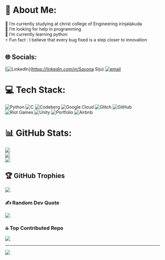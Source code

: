 # 💫 About Me:
🔭 I’m currently studying  at christ college of Engineering irinjalakuda<br>🤝 I’m looking for help in programming<br>🌱 I’m currently learning python <br>⚡ Fun fact : I believe that every bug fixed is a step closer to innovation


## 🌐 Socials:
[![LinkedIn](https://img.shields.io/badge/LinkedIn-%230077B5.svg?logo=linkedin&logoColor=white)](https://linkedin.com/in/Sayona Siju) [![email](https://img.shields.io/badge/Email-D14836?logo=gmail&logoColor=white)](mailto:sayonasiju.official@gmail.com) 

# 💻 Tech Stack:
![Python](https://img.shields.io/badge/python-3670A0?style=for-the-badge&logo=python&logoColor=ffdd54) ![C](https://img.shields.io/badge/c-%2300599C.svg?style=for-the-badge&logo=c&logoColor=white) ![Codeberg](https://img.shields.io/badge/Codeberg-2185D0?style=for-the-badge&logo=Codeberg&logoColor=white) ![Google Cloud](https://img.shields.io/badge/GoogleCloud-%234285F4.svg?style=for-the-badge&logo=google-cloud&logoColor=white) ![Glitch](https://img.shields.io/badge/glitch-%233333FF.svg?style=for-the-badge&logo=glitch&logoColor=white) ![GitHub](https://img.shields.io/badge/github-%23121011.svg?style=for-the-badge&logo=github&logoColor=white) ![Riot Games](https://img.shields.io/badge/riotgames-D32936.svg?style=for-the-badge&logo=riotgames&logoColor=white) ![Unity](https://img.shields.io/badge/unity-%23000000.svg?style=for-the-badge&logo=unity&logoColor=white) ![Portfolio](https://img.shields.io/badge/Portfolio-%23000000.svg?style=for-the-badge&logo=firefox&logoColor=#FF7139) ![Airbnb](https://img.shields.io/badge/Airbnb-%23ff5a5f.svg?style=for-the-badge&logo=Airbnb&logoColor=white)
# 📊 GitHub Stats:
![](https://github-readme-stats.vercel.app/api?username=sayonasijuofficial-off&theme=dark&hide_border=true&include_all_commits=true&count_private=false)<br/>
![](https://nirzak-streak-stats.vercel.app/?user=sayonasijuofficial-off&theme=dark&hide_border=true)<br/>
![](https://github-readme-stats.vercel.app/api/top-langs/?username=sayonasijuofficial-off&theme=dark&hide_border=true&include_all_commits=true&count_private=false&layout=compact)

## 🏆 GitHub Trophies
![](https://github-profile-trophy.vercel.app/?username=sayonasijuofficial-off&theme=radical&no-frame=false&no-bg=true&margin-w=4)

### ✍️ Random Dev Quote
![](https://quotes-github-readme.vercel.app/api?type=horizontal&theme=radical)

### 🔝 Top Contributed Repo
![](https://github-contributor-stats.vercel.app/api?username=sayonasijuofficial-off&limit=5&theme=dark&combine_all_yearly_contributions=true)

---
[![](https://visitcount.itsvg.in/api?id=sayonasijuofficial-off&icon=0&color=0)](https://visitcount.itsvg.in)

<!-- Proudly created with GPRM ( https://gprm.itsvg.in ) -->
